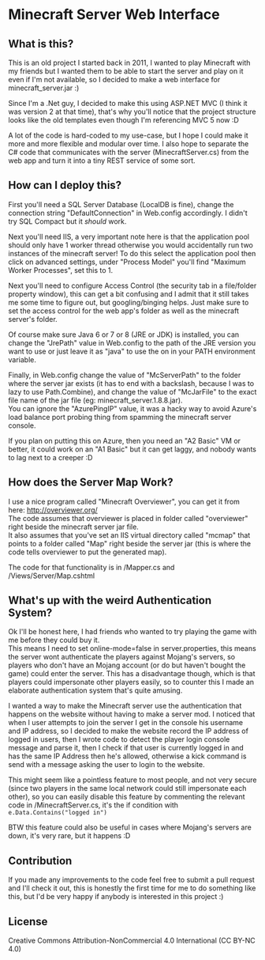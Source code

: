 # Minecraft Server Web Interface #

## What is this? ##
This is an old project I started back in 2011, I wanted to play Minecraft with my friends but I wanted them to be able to start the server and play on it even if I'm not available, so I decided to make a web interface for minecraft_server.jar :)

Since I'm a .Net guy, I decided to make this using ASP.NET MVC (I think it was version 2 at that time), that's why you'll notice that the project structure looks like the old templates even though I'm referencing MVC 5 now :D

A lot of the code is hard-coded to my use-case, but I hope I could make it more and more flexible and modular over time. I also hope to separate the C# code that communicates with the server (MinecraftServer.cs) from the web app and turn it into a tiny REST service of some sort.

## How can I deploy this? ##
First you'll need a SQL Server Database (LocalDB is fine), change the connection string "DefaultConnection" in Web.config accordingly. I didn't try SQL Compact but it *should* work.

Next you'll need IIS, a very important note here is that the application pool should only have 1 worker thread otherwise you would accidentally run two instances of the minecraft server! To do this select the application pool then click on advanced settings, under "Process Model" you'll find "Maximum Worker Processes", set this to 1.

Next you'll need to configure Access Control (the security tab in a file/folder property window), this can get a bit confusing and I admit that it still takes me some time to figure out, but googling/binging helps. Just make sure to set the access control for the web app's folder as well as the minecraft server's folder.

Of course make sure Java 6 or 7 or 8 (JRE or JDK) is installed, you can change the "JrePath" value in Web.config to the path of the JRE version you want to use or just leave it as "java" to use the on in your PATH environment variable.

Finally, in Web.config change the value of "McServerPath" to the folder where the server jar exists (it has to end with a backslash, because I was to lazy to use Path.Combine), and change the value of "McJarFile" to the exact file name of the jar file (eg: minecraft_server.1.8.8.jar).  
You can ignore the "AzurePingIP" value, it was a hacky way to avoid Azure's load balance port probing thing from spamming the minecraft server console.

If you plan on putting this on Azure, then you need an "A2 Basic" VM or better, it could work on an "A1 Basic" but it can get laggy, and nobody wants to lag next to a creeper :D

## How does the Server Map Work? ##
I use a nice program called "Minecraft Overviewer", you can get it from here: http://overviewer.org/  
The code assumes that overviewer is placed in folder called "overviewer" right beside the minecraft server jar file.  
It also assumes that you've set an IIS virtual directory called "mcmap" that points to a folder called "Map" right beside the server jar (this is where the code tells overviewer to put the generated map).

The code for that functionality is in /Mapper.cs and /Views/Server/Map.cshtml

## What's up with the weird Authentication System? ##
Ok I'll be honest here, I had friends who wanted to try playing the game with me before they could buy it.  
This means I need to set online-mode=false in server.properties, this means the server wont authenticate the players against Mojang's servers, so players who don't have an Mojang account (or do but haven't bought the game) could enter the server. This has a disadvantage though, which is that players could impersonate other players easily, so to counter this I made an elaborate authentication system that's quite amusing.

I wanted a way to make the Minecraft server use the authentication that happens on the website without having to make a server mod. I noticed that when I user attempts to join the server I get in the console his username and IP address, so I decided to make the website record the IP address of logged in users, then I wrote code to detect the player login console message and parse it, then I check if that user is currently logged in and has the same IP Address then he's allowed, otherwise a kick command is send with a message asking the user to login to the website.

This might seem like a pointless feature to most people, and not very secure (since two players in the same local network could still impersonate each other), so you can easily disable this feature by commenting the relevant code in /MinecraftServer.cs, it's the if condition with `e.Data.Contains("logged in")`

BTW this feature could also be useful in cases where Mojang's servers are down, it's very rare, but it happens :D

## Contribution ##
If you made any improvements to the code feel free to submit a pull request and I'll check it out, this is honestly the first time for me to do something like this, but I'd be very happy if anybody is interested in this project :)

## License ##
Creative Commons Attribution-NonCommercial 4.0 International (CC BY-NC 4.0)